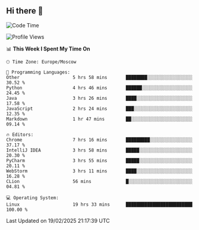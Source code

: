 ## Hi there 👋
<!--START_SECTION:waka-->
![Code Time](http://img.shields.io/badge/Code%20Time-4%2C757%20hrs%2031%20mins-blue)

![Profile Views](http://img.shields.io/badge/Profile%20Views-8-blue)

📊 **This Week I Spent My Time On** 

```text
🕑︎ Time Zone: Europe/Moscow

💬 Programming Languages: 
Other                    5 hrs 58 mins       ████████░░░░░░░░░░░░░░░░░   30.52 % 
Python                   4 hrs 46 mins       ██████░░░░░░░░░░░░░░░░░░░   24.45 % 
Java                     3 hrs 26 mins       ████░░░░░░░░░░░░░░░░░░░░░   17.58 % 
JavaScript               2 hrs 24 mins       ███░░░░░░░░░░░░░░░░░░░░░░   12.35 % 
Markdown                 1 hr 47 mins        ██░░░░░░░░░░░░░░░░░░░░░░░   09.14 % 

🔥 Editors: 
Chrome                   7 hrs 16 mins       █████████░░░░░░░░░░░░░░░░   37.17 % 
IntelliJ IDEA            3 hrs 58 mins       █████░░░░░░░░░░░░░░░░░░░░   20.30 % 
PyCharm                  3 hrs 55 mins       █████░░░░░░░░░░░░░░░░░░░░   20.11 % 
WebStorm                 3 hrs 11 mins       ████░░░░░░░░░░░░░░░░░░░░░   16.28 % 
CLion                    56 mins             █░░░░░░░░░░░░░░░░░░░░░░░░   04.81 % 

💻 Operating System: 
Linux                    19 hrs 33 mins      █████████████████████████   100.00 % 
```


 Last Updated on 19/02/2025 21:17:39 UTC
<!--END_SECTION:waka-->
<!--
**w3ll1ngt/w3ll1ngt** is a ✨ _special_ ✨ repository because its `README.md` (this file) appears on your GitHub profile.

Here are some ideas to get you started:

- 🔭 I’m currently working on ...
- 🌱 I’m currently learning ...
- 👯 I’m looking to collaborate on ...
- 🤔 I’m looking for help with ...
- 💬 Ask me about ...
- 📫 How to reach me: ...
- 😄 Pronouns: ...
- ⚡ Fun fact: ...
-->
